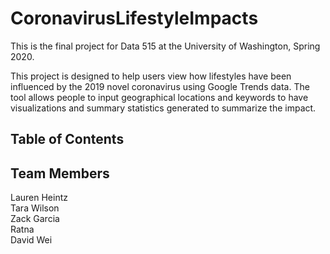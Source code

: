 # CoronavirusLifestyleImpacts  

This is the final project for Data 515 at the University of Washington, Spring 2020.  

This project is designed to help users view how lifestyles have been influenced by the 2019 novel coronavirus using Google Trends data. The tool allows people to input geographical locations and keywords to have visualizations and summary statistics generated to summarize the impact.    

## Table of Contents  

## Team Members  
Lauren Heintz  
Tara Wilson  
Zack Garcia  
Ratna  
David Wei  
